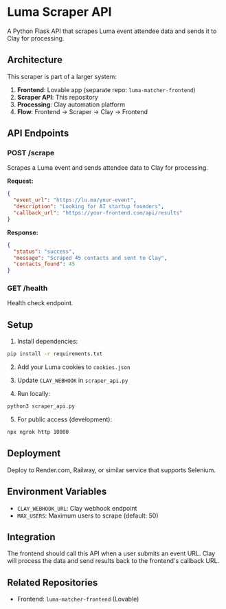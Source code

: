# Luma Scraper API

A Python Flask API that scrapes Luma event attendee data and sends it to Clay for processing.

## Architecture

This scraper is part of a larger system:
1. **Frontend**: Lovable app (separate repo: `luma-matcher-frontend`)
2. **Scraper API**: This repository
3. **Processing**: Clay automation platform
4. **Flow**: Frontend → Scraper → Clay → Frontend

## API Endpoints

### POST /scrape
Scrapes a Luma event and sends attendee data to Clay for processing.

**Request:**
```json
{
  "event_url": "https://lu.ma/your-event",
  "description": "Looking for AI startup founders",
  "callback_url": "https://your-frontend.com/api/results"
}
```

**Response:**
```json
{
  "status": "success",
  "message": "Scraped 45 contacts and sent to Clay",
  "contacts_found": 45
}
```

### GET /health
Health check endpoint.

## Setup

1. Install dependencies:
```bash
pip install -r requirements.txt
```

2. Add your Luma cookies to `cookies.json`

3. Update `CLAY_WEBHOOK` in `scraper_api.py`

4. Run locally:
```bash
python3 scraper_api.py
```

5. For public access (development):
```bash
npx ngrok http 10000
```

## Deployment

Deploy to Render.com, Railway, or similar service that supports Selenium.

## Environment Variables

- `CLAY_WEBHOOK_URL`: Clay webhook endpoint
- `MAX_USERS`: Maximum users to scrape (default: 50)

## Integration

The frontend should call this API when a user submits an event URL. Clay will process the data and send results back to the frontend's callback URL.

## Related Repositories

- Frontend: `luma-matcher-frontend` (Lovable) 